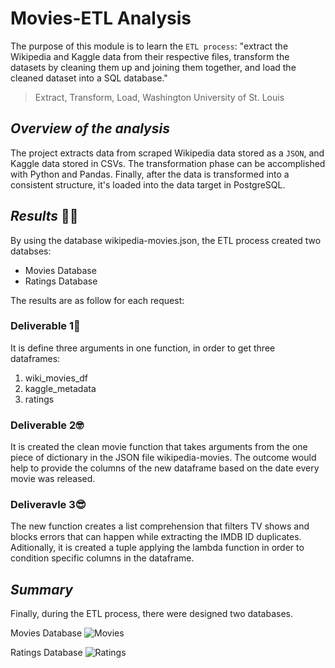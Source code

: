 # **Movies-ETL Analysis**
The purpose of this module is to learn the `ETL process`: "extract the Wikipedia and Kaggle data from their respective files, transform the datasets by cleaning them up and joining them together, and load the cleaned dataset into a SQL database."
> Extract, Transform, Load, Washington University of St. Louis

## ***Overview of the analysis***
The project extracts data from scraped Wikipedia data stored as a `JSON`, and Kaggle data stored in CSVs. The transformation phase can be accomplished with Python and Pandas. Finally, after the data is transformed into a consistent structure, it's loaded into the data target in PostgreSQL.

## ***Results*** :slightly_smiling_face::relieved:
By using the database wikipedia-movies.json, the ETL process created two databses:
- Movies Database
- Ratings Database

The results are as follow for each request:

### **Deliverable 1**:partying_face:
It is define three arguments in one function, in order to get three dataframes:
1. wiki_movies_df
2. kaggle_metadata
3. ratings

### **Deliverable 2**:nerd_face:
It is created the clean movie function that takes arguments from the one piece of dictionary in the JSON file wikipedia-movies. The outcome would help to provide the columns of the new dataframe based on the date every movie was released.

### **Deliveravle 3**:sunglasses:
The new function creates a list comprehension that filters TV shows and blocks errors that can happen while extracting the IMDB ID duplicates.
Aditionally, it is created a tuple applying the lambda function in order to condition specific columns in the dataframe.

## ***Summary***
Finally, during the ETL process, there were designed two databases.

Movies Database
![Movies](Movies-ETL/blob/main/resources/Movies%20Database.png)

Ratings Database
![Ratings](Movies-ETL/blob/main/resources/Ratings%20Database.png)
